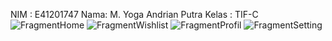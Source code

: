 NIM : E41201747
Nama: M. Yoga Andrian Putra
Kelas : TIF-C
![FragmentHome](https://user-images.githubusercontent.com/75407016/136927709-aef9c838-ce7e-4a3e-b67a-56b79abea169.jpg)
![FragmentWishlist](https://user-images.githubusercontent.com/75407016/136927742-b0413a81-12bf-42f1-a2aa-2f164f772b80.jpg)
![FragmentProfil](https://user-images.githubusercontent.com/75407016/136927771-66378fc5-5d5b-4f3e-ab84-debdb06407e1.jpg)
![FragmentSetting](https://user-images.githubusercontent.com/75407016/136927789-a0718a01-4c14-41ec-bf46-7502cd047373.jpg)
